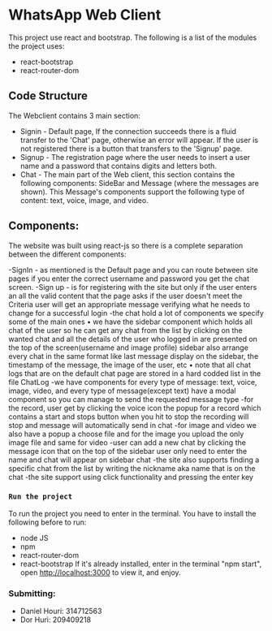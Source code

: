 # WhatsApp Web Client

This project use react and bootstrap.
The following is a list of the modules the project uses:
- react-bootstrap
- react-router-dom

## Code Structure

The Webclient contains 3 main section:
- Signin - Default page, If the connection succeeds there is a fluid transfer to the 'Chat' page, otherwise an error will appear. If the user is not registered there is a button that transfers to the 'Signup' page.
- Signup - The registration page where the user needs to insert a user name and a password that contains digits and letters both.
- Chat - The main part of the Web client, this section contains the following components: SideBar and Message (where the messages are shown). This Message's components support the following type of content: text, voice, image, and video.

## Components:
The website was built using react-js so there is a complete separation between the different components:

-SignIn - as mentioned is the Default page and you can route between site pages if you enter the correct username and password you get the chat screen.
-Sign up - is for registering with the site but only if the user enters an all the valid content that the page asks if the user doesn't meet the Criteria user will get an appropriate message verifying what he needs to change for a successful login -the chat hold a lot of components we specify some of the main ones
•	we have the sidebar component which holds all chat of the user so he can get any chat from the list by clicking on the wanted chat and all the details of the user who logged in are presented on the top of the screen(username and image profile) sidebar also arrange every chat in the same format like last message display on the sidebar, the timestamp of the message, the image of the user, etc
•	note that all chat logs that are on the default chat page are stored in a hard codded list in the file ChatLog -we have components for every type of message: text, voice, image, video, and every type of message(except text) have a modal component so you can manage to send the requested message type -for the record, user get by clicking the voice icon the popup for a record which contains a start and stops button when you hit to stop the recording will stop and message will automatically send in chat -for image and video we also have a popup a choose file and for the image you upload the only image file and same for video -user can add a new chat by clicking the message icon that on the top of the sidebar user only need to enter the name and chat will appear on sidebar chat -the site also supports finding a specific chat from the list by writing the nickname aka name that is on the chat -the site support using click functionality and pressing the enter key

### `Run the project`
To run the project you need to enter in the terminal. You have to install the following before to run:
* node JS
* npm 
* react-router-dom
* react-bootstrap
If it's already installed, enter in the terminal "npm start", open [http://localhost:3000](http://localhost:3000) to view it, and enjoy.

### Submitting:
- Daniel Houri: 314712563
- Dor Huri: 209409218
